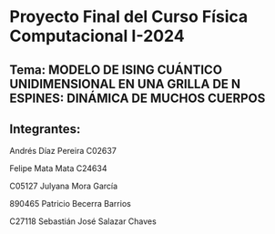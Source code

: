# Proyecto Final del Curso Física Computacional I-2024

## Tema: MODELO DE ISING CUÁNTICO UNIDIMENSIONAL EN UNA GRILLA DE N ESPINES: DINÁMICA DE MUCHOS CUERPOS

## Integrantes: 
Andrés Díaz Pereira C02637 

Felipe Mata Mata C24634

C05127 Julyana Mora García

890465 Patricio Becerra Barrios

C27118 Sebastián José Salazar Chaves

